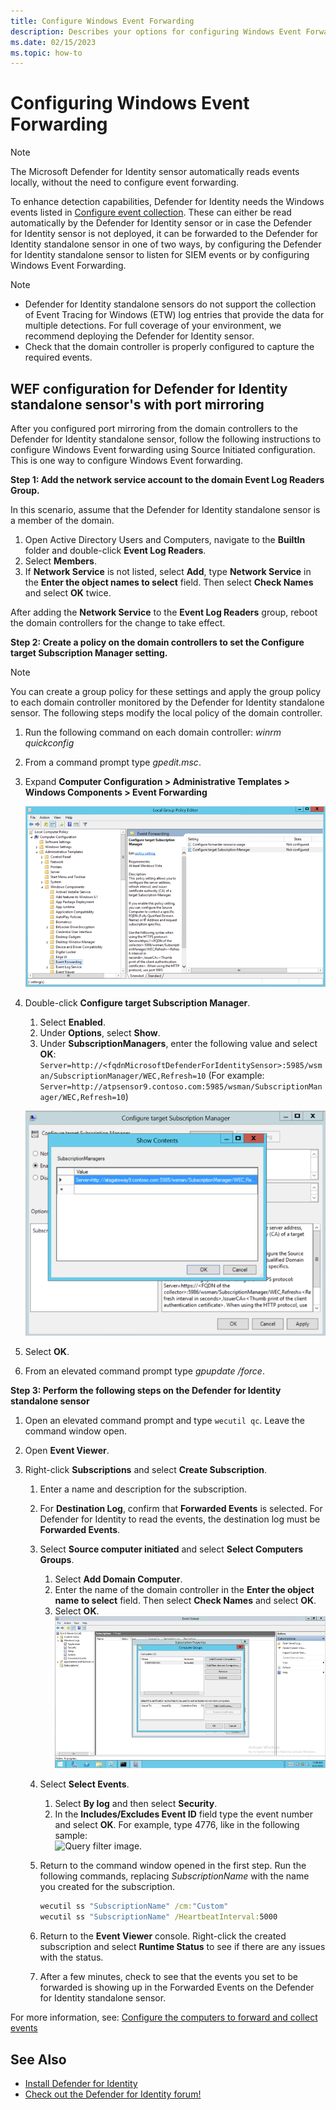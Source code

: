 ```yaml
---
title: Configure Windows Event Forwarding 
description: Describes your options for configuring Windows Event Forwarding with Microsoft Defender for Identity
ms.date: 02/15/2023
ms.topic: how-to
---
```


# Configuring Windows Event Forwarding

> [!NOTE]
> The Microsoft Defender for Identity sensor automatically reads events locally, without the need to configure event forwarding.

To enhance detection capabilities, Defender for Identity needs the Windows events listed in [Configure event collection](configure-windows-event-collection.md#configure-event-collection). These can either be read automatically by the Defender for Identity sensor or in case the Defender for Identity sensor is not deployed, it can be forwarded to the Defender for Identity standalone sensor in one of two ways, by configuring the Defender for Identity standalone sensor to listen for SIEM events or by configuring Windows Event Forwarding.

> [!NOTE]
>
> - Defender for Identity standalone sensors do not support the collection of Event Tracing for Windows (ETW) log entries that provide the data for multiple detections. For full coverage of your environment, we recommend deploying the Defender for Identity sensor.
> - Check that the domain controller is properly configured to capture the required events.

## WEF configuration for Defender for Identity standalone sensor's with port mirroring

After you configured port mirroring from the domain controllers to the Defender for Identity standalone sensor, follow the following instructions to configure Windows Event forwarding using Source Initiated configuration. This is one way to configure Windows Event forwarding.

**Step 1: Add the network service account to the domain Event Log Readers Group.**

In this scenario, assume that the Defender for Identity standalone sensor is a member of the domain.

1. Open Active Directory Users and Computers, navigate to the **BuiltIn** folder and double-click **Event Log Readers**.
1. Select **Members**.
1. If **Network Service** is not listed, select **Add**, type **Network Service** in the **Enter the object names to select** field. Then select **Check Names** and select **OK** twice.

After adding the **Network Service** to the **Event Log Readers** group, reboot the domain controllers for the change to take effect.

**Step 2: Create a policy on the domain controllers to set the Configure target Subscription Manager setting.**

> [!NOTE]
> You can create a group policy for these settings and apply the group policy to each domain controller monitored by the Defender for Identity standalone sensor. The following steps modify the local policy of the domain controller.

1. Run the following command on each domain controller: *winrm quickconfig*
1. From a command prompt type *gpedit.msc*.
1. Expand **Computer Configuration > Administrative Templates > Windows Components > Event Forwarding**

    ![Local policy group editor image.](media/wef-1-local-group-policy-editor.png)

1. Double-click **Configure target Subscription Manager**.

    1. Select **Enabled**.
    1. Under **Options**, select **Show**.
    1. Under **SubscriptionManagers**, enter the following value and select **OK**:
        `Server=http://<fqdnMicrosoftDefenderForIdentitySensor>:5985/wsman/SubscriptionManager/WEC,Refresh=10` (For example: `Server=http://atpsensor9.contoso.com:5985/wsman/SubscriptionManager/WEC,Refresh=10`)

    ![Configure target subscription image.](media/wef-2-config-target-sub-manager.png)

1. Select **OK**.
1. From an elevated command prompt type *gpupdate /force*.

**Step 3: Perform the following steps on the Defender for Identity standalone sensor**

1. Open an elevated command prompt and type `wecutil qc`. Leave the command window open.
1. Open **Event Viewer**.
1. Right-click **Subscriptions** and select **Create Subscription**.

    1. Enter a name and description for the subscription.
    1. For **Destination Log**, confirm that **Forwarded Events** is selected. For Defender for Identity to read the events, the destination log must be **Forwarded Events**.
    1. Select **Source computer initiated** and select **Select Computers Groups**.
        1. Select **Add Domain Computer**.
        1. Enter the name of the domain controller in the **Enter the object name to select** field. Then select **Check Names** and select **OK**.
        1. Select **OK**.
        ![Event Viewer image.](media/wef-3-event-viewer.png)
    1. Select **Select Events**.
        1. Select **By log** and then select **Security**.
        1. In the **Includes/Excludes Event ID** field type the event number and select **OK**. For example, type 4776, like in the following sample:<br/>
        ![Query filter image.](media/wef-4-query-filter.png)
    1. Return to the command window opened in the first step. Run the following commands, replacing *SubscriptionName* with the name you created for the subscription.

        ```cmd
        wecutil ss "SubscriptionName" /cm:"Custom"
        wecutil ss "SubscriptionName" /HeartbeatInterval:5000
        ```

    1. Return to the **Event Viewer** console. Right-click the created subscription and select **Runtime Status** to see if there are any issues with the status.
    1. After a few minutes, check to see that the events you set to be forwarded is showing up in the Forwarded Events on the Defender for Identity standalone sensor.

For more information, see: [Configure the computers to forward and collect events](/previous-versions/windows/it-pro/windows-server-2008-R2-and-2008/cc748890(v=ws.11))

## See Also

- [Install Defender for Identity](/defender-for-identity/classic-install-step1)
- [Check out the Defender for Identity forum!](<https://aka.ms/MDIcommunity>)
